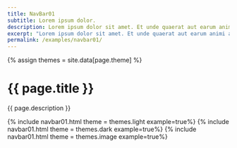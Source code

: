 ```yaml
---
title: NavBar01
subtitle: Lorem ipsum dolor.
description: Lorem ipsum dolor sit amet. Et unde quaerat aut earum animi aut explicabo saepe qui quibusdam accusamus ut velit asperiores vel natus temporibus. Qui sapiente saepe qui totam saepe est suscipit quia vel error provident cum omnis eius aut galisum rem nulla dolor? Qui internos voluptas est nulla odit est temporibus expedita eos quidem cumque. Ea voluptates eligendi quo rerum libero et molestiae harum vel fugit magni et cupiditate optio At quia consequuntur ut exercitationem laboriosam. Cum blanditiis voluptatibus At amet sunt At quia deleniti id quibusdam neque ut odio placeat.
excerpt: "Lorem ipsum dolor sit amet. Et unde quaerat aut earum animi aut explicabo saepe qui quibusdam accusamus ut velit asperiores vel natus temporibus."
permalink: /examples/navbar01/
---
```


{% assign themes = site.data[page.theme] %}

<h1>{{ page.title }}</h1>
<p class = "text-justify">{{ page.description }}</p>

{% include navbar01.html   theme = themes.light example=true%}
{% include navbar01.html   theme = themes.dark  example=true%}
{% include navbar01.html   theme = themes.image  example=true%}
